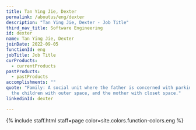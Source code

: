 ```yaml
---
title: Tan Ying Jie, Dexter
permalink: /aboutus/eng/dexter
description: "Tan Ying Jie, Dexter - Job Title"
third_nav_title: Software Engineering
id: dexter
name: Tan Ying Jie, Dexter
joinDate: 2022-09-05
functionId: eng
jobTitle: Job Title
curProducts:
  - currentProducts
pastProducts:
  - pastProducts
accomplishments: ""
quote: "Family: A social unit where the father is concerned with parking space,
  the children with outer space, and the mother with closet space."
linkedinId: dexter

---
```


{% include staff.html staff=page color=site.colors.function-colors.eng %}
